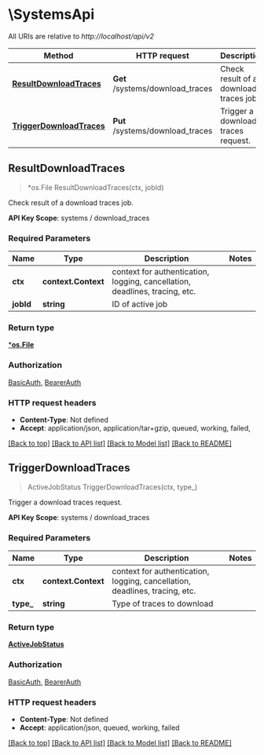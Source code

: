 # \SystemsApi

All URIs are relative to *http://localhost/api/v2*

Method | HTTP request | Description
------------- | ------------- | -------------
[**ResultDownloadTraces**](SystemsApi.md#ResultDownloadTraces) | **Get** /systems/download_traces | Check result of a download traces job.
[**TriggerDownloadTraces**](SystemsApi.md#TriggerDownloadTraces) | **Put** /systems/download_traces | Trigger a download traces request.



## ResultDownloadTraces

> *os.File ResultDownloadTraces(ctx, jobId)

Check result of a download traces job.

**API Key Scope**: systems / download_traces

### Required Parameters


Name | Type | Description  | Notes
------------- | ------------- | ------------- | -------------
**ctx** | **context.Context** | context for authentication, logging, cancellation, deadlines, tracing, etc.
**jobId** | **string**| ID of active job | 

### Return type

[***os.File**](*os.File.md)

### Authorization

[BasicAuth](../README.md#BasicAuth), [BearerAuth](../README.md#BearerAuth)

### HTTP request headers

- **Content-Type**: Not defined
- **Accept**: application/json, application/tar+gzip, queued, working, failed, 

[[Back to top]](#) [[Back to API list]](../README.md#documentation-for-api-endpoints)
[[Back to Model list]](../README.md#documentation-for-models)
[[Back to README]](../README.md)


## TriggerDownloadTraces

> ActiveJobStatus TriggerDownloadTraces(ctx, type_)

Trigger a download traces request.

**API Key Scope**: systems / download_traces

### Required Parameters


Name | Type | Description  | Notes
------------- | ------------- | ------------- | -------------
**ctx** | **context.Context** | context for authentication, logging, cancellation, deadlines, tracing, etc.
**type_** | **string**| Type of traces to download | 

### Return type

[**ActiveJobStatus**](active_job_status.md)

### Authorization

[BasicAuth](../README.md#BasicAuth), [BearerAuth](../README.md#BearerAuth)

### HTTP request headers

- **Content-Type**: Not defined
- **Accept**: application/json, queued, working, failed

[[Back to top]](#) [[Back to API list]](../README.md#documentation-for-api-endpoints)
[[Back to Model list]](../README.md#documentation-for-models)
[[Back to README]](../README.md)


